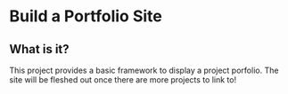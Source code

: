 # Build a Portfolio Site

## What is it?

This project provides a basic framework to display a project porfolio. The site will be fleshed out once there are more projects to link to!
